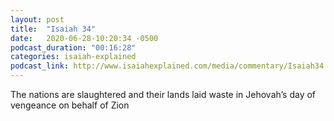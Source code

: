 ```yaml
---
layout: post
title:  "Isaiah 34"
date:   2020-06-28-10:20:34 -0500
podcast_duration: "00:16:28"
categories: isaiah-explained
podcast_link: http://www.isaiahexplained.com/media/commentary/Isaiah34.mp3
---
```

The nations are slaughtered and their lands laid waste in Jehovah’s day of vengeance on behalf of Zion
